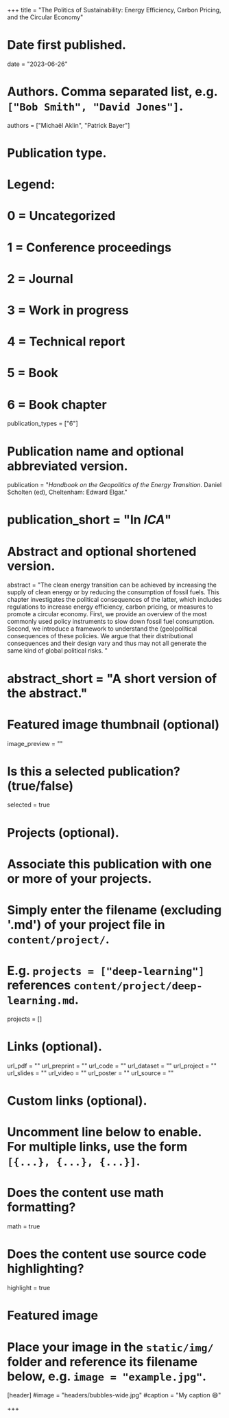 +++
title = "The Politics of Sustainability: Energy Efficiency, Carbon Pricing, and the Circular Economy"


# Date first published.
date = "2023-06-26"

# Authors. Comma separated list, e.g. `["Bob Smith", "David Jones"]`.
authors = ["Michaël Aklin", "Patrick Bayer"]

# Publication type.
# Legend:
# 0 = Uncategorized
# 1 = Conference proceedings
# 2 = Journal
# 3 = Work in progress
# 4 = Technical report
# 5 = Book
# 6 = Book chapter
publication_types = ["6"]

# Publication name and optional abbreviated version.
publication = "*Handbook on the Geopolitics of the Energy Transition*. Daniel Scholten (ed), Cheltenham: Edward Elgar."


# publication_short = "In *ICA*"

# Abstract and optional shortened version.
abstract = "The clean energy transition can be achieved by increasing the supply of clean energy or by reducing the consumption of fossil fuels. This chapter investigates the political consequences of the latter, which includes regulations to increase energy efficiency, carbon pricing, or measures to promote a circular economy. First, we provide an overview of the most commonly used policy instruments to slow down fossil fuel consumption. Second, we introduce a framework to understand the (geo)political consequences of these policies. We argue that their distributional consequences and their design vary and thus may not all generate the same kind of global political risks. "

# abstract_short = "A short version of the abstract."

# Featured image thumbnail (optional)
image_preview = ""

# Is this a selected publication? (true/false)
selected = true

# Projects (optional).
#   Associate this publication with one or more of your projects.
#   Simply enter the filename (excluding '.md') of your project file in `content/project/`.
#   E.g. `projects = ["deep-learning"]` references `content/project/deep-learning.md`.
projects = []

# Links (optional).
url_pdf = ""
url_preprint = ""
url_code = ""
url_dataset = ""
url_project = ""
url_slides = ""
url_video = ""
url_poster = ""
url_source = ""

# Custom links (optional).
#   Uncomment line below to enable. For multiple links, use the form `[{...}, {...}, {...}]`.

# Does the content use math formatting?
math = true

# Does the content use source code highlighting?
highlight = true

# Featured image
# Place your image in the `static/img/` folder and reference its filename below, e.g. `image = "example.jpg"`.
[header]
#image = "headers/bubbles-wide.jpg"
#caption = "My caption 😄"

+++
